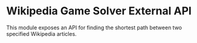 # Wikipedia Game Solver External API
This module exposes an API for finding the shortest path between two specified Wikipedia articles.
